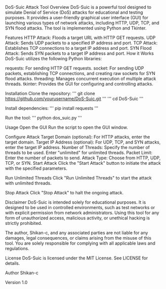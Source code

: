 DoS-Suic Attack Tool
Overview DoS-Suic is a powerful tool designed to simulate Denial of Service (DoS) attacks for educational and testing purposes. It provides a user-friendly graphical user interface (GUI) for launching various types of network attacks, including HTTP, UDP, TCP, and SYN flood attacks. The tool is implemented using Python and Tkinter.

Features
HTTP Attack: Floods a target URL with HTTP GET requests.
UDP Attack: Sends UDP packets to a specified IP address and port.
TCP Attack: Establishes TCP connections to a target IP address and port.
SYN Flood Attack: Sends SYN packets to a target IP address and port.
How it Works DoS-Suic utilizes the following Python libraries:

requests: For sending HTTP GET requests.
socket: For sending UDP packets, establishing TCP connections, and creating raw sockets for SYN flood attacks.
threading: Manages concurrent execution of multiple attack threads.
tkinter: Provides the GUI for configuring and controlling attacks.

Installation
Clone the repository:
'''
git clone https://github.com/yourusername/DoS-Suic.git
'''
'''
cd DoS-Suic
'''

Install dependencies:
'''
pip install requests
'''

Run the tool:
'''
python dos_suic.py
'''

Usage
Open the GUI
Run the script to open the GUI window.

Configure Attack
Target Domain (optional): For HTTP attacks, enter the target domain.
Target IP Address (optional): For UDP, TCP, and SYN attacks, enter the target IP address.
Number of Threads: Specify the number of threads to be used. Enter "unlimited" for unlimited threads.
Packet Limit: Enter the number of packets to send.
Attack Type: Choose from HTTP, UDP, TCP, or SYN.
Start Attack
Click the "Start Attack" button to initiate the attack with the specified parameters.

Run Unlimited Threads
Click "Run Unlimited Threads" to start the attack with unlimited threads.

Stop Attack
Click "Stop Attack" to halt the ongoing attack.

Disclaimer
DoS-Suic is intended solely for educational purposes. It is designed to be used in controlled environments, such as test networks or with explicit permission from network administrators. Using this tool for any form of unauthorized access, malicious activity, or unethical hacking is strictly prohibited.

The author, Shikan-c, and any associated parties are not liable for any damages, legal consequences, or claims arising from the misuse of this tool. You are solely responsible for complying with all applicable laws and regulations.

License
DoS-Suic is licensed under the MIT License. See LICENSE for details.

Author
Shikan-c

Version
1.0


